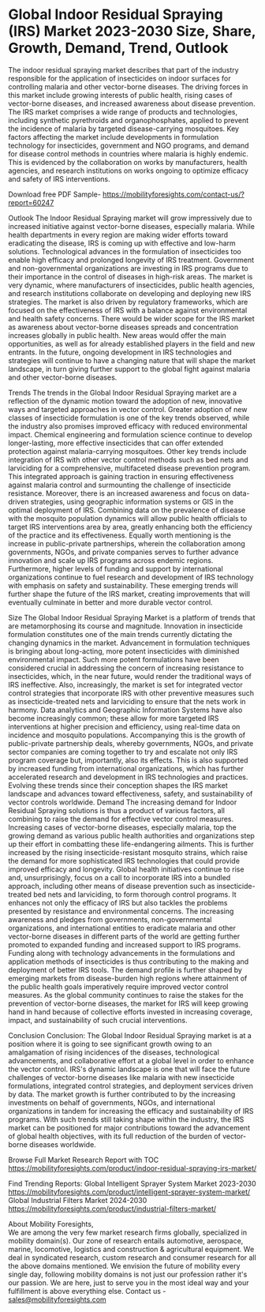 # Global Indoor Residual Spraying (IRS) Market 2023-2030 Size, Share, Growth, Demand, Trend, Outlook

The indoor residual spraying market describes that part of the industry responsible for the application of insecticides on indoor surfaces for controlling malaria and other vector-borne diseases. The driving forces in this market include growing interests of public health, rising cases of vector-borne diseases, and increased awareness about disease prevention. The IRS market comprises a wide range of products and technologies, including synthetic pyrethroids and organophosphates, applied to prevent the incidence of malaria by targeted disease-carrying mosquitoes. Key factors affecting the market include developments in formulation technology for insecticides, government and NGO programs, and demand for disease control methods in countries where malaria is highly endemic. This is evidenced by the collaboration on works by manufacturers, health agencies, and research institutions on works ongoing to optimize efficacy and safety of IRS interventions.

Download free PDF Sample- https://mobilityforesights.com/contact-us/?report=60247

Outlook
The Indoor Residual Spraying market will grow impressively due to increased initiative against vector-borne diseases, especially malaria. While health departments in every region are making wider efforts toward eradicating the disease, IRS is coming up with effective and low-harm solutions. Technological advances in the formulation of insecticides too enable high efficacy and prolonged longevity of IRS treatment. Government and non-governmental organizations are investing in IRS programs due to their importance in the control of diseases in high-risk areas. The market is very dynamic, where manufacturers of insecticides, public health agencies, and research institutions collaborate on developing and deploying new IRS strategies. The market is also driven by regulatory frameworks, which are focused on the effectiveness of IRS with a balance against environmental and health safety concerns. There would be wider scope for the IRS market as awareness about vector-borne diseases spreads and concentration increases globally in public health. New areas would offer the main opportunities, as well as for already established players in the field and new entrants. In the future, ongoing development in IRS technologies and strategies will continue to have a changing nature that will shape the market landscape, in turn giving further support to the global fight against malaria and other vector-borne diseases.

Trends
The trends in the Global Indoor Residual Spraying market are a reflection of the dynamic motion toward the adoption of new, innovative ways and targeted approaches in vector control. Greater adoption of new classes of insecticide formulation is one of the key trends observed, while the industry also promises improved efficacy with reduced environmental impact. Chemical engineering and formulation science continue to develop longer-lasting, more effective insecticides that can offer extended protection against malaria-carrying mosquitoes. Other key trends include integration of IRS with other vector control methods such as bed nets and larviciding for a comprehensive, multifaceted disease prevention program. This integrated approach is gaining traction in ensuring effectiveness against malaria control and surmounting the challenge of insecticide resistance. Moreover, there is an increased awareness and focus on data-driven strategies, using geographic information systems or GIS in the optimal deployment of IRS. Combining data on the prevalence of disease with the mosquito population dynamics will allow public health officials to target IRS interventions area by area, greatly enhancing both the efficiency of the practice and its effectiveness. Equally worth mentioning is the increase in public-private partnerships, wherein the collaboration among governments, NGOs, and private companies serves to further advance innovation and scale up IRS programs across endemic regions. Furthermore, higher levels of funding and support by international organizations continue to fuel research and development of IRS technology with emphasis on safety and sustainability. These emerging trends will further shape the future of the IRS market, creating improvements that will eventually culminate in better and more durable vector control.

Size
The Global Indoor Residual Spraying Market is a platform of trends that are metamorphosing its course and magnitude. Innovation in insecticide formulation constitutes one of the main trends currently dictating the changing dynamics in the market. Advancement in formulation techniques is bringing about long-acting, more potent insecticides with diminished environmental impact. Such more potent formulations have been considered crucial in addressing the concern of increasing resistance to insecticides, which, in the near future, would render the traditional ways of IRS ineffective. Also, increasingly, the market is set for integrated vector control strategies that incorporate IRS with other preventive measures such as insecticide-treated nets and larviciding to ensure that the nets work in harmony. Data analytics and Geographic Information Systems have also become increasingly common; these allow for more targeted IRS interventions at higher precision and efficiency, using real-time data on incidence and mosquito populations. Accompanying this is the growth of public-private partnership deals, whereby governments, NGOs, and private sector companies are coming together to try and escalate not only IRS program coverage but, importantly, also its effects. This is also supported by increased funding from international organizations, which has further accelerated research and development in IRS technologies and practices. Evolving these trends since their conception shapes the IRS market landscape and advances toward effectiveness, safety, and sustainability of vector controls worldwide.
Demand 
The increasing demand for Indoor Residual Spraying solutions is thus a product of various factors, all combining to raise the demand for effective vector control measures. Increasing cases of vector-borne diseases, especially malaria, top the growing demand as various public health authorities and organizations step up their effort in combatting these life-endangering ailments. This is further increased by the rising insecticide-resistant mosquito strains, which raise the demand for more sophisticated IRS technologies that could provide improved efficacy and longevity. Global health initiatives continue to rise and, unsurprisingly, focus on a call to incorporate IRS into a bundled approach, including other means of disease prevention such as insecticide-treated bed nets and larviciding, to form thorough control programs. It enhances not only the efficacy of IRS but also tackles the problems presented by resistance and environmental concerns. The increasing awareness and pledges from governments, non-governmental organizations, and international entities to eradicate malaria and other vector-borne diseases in different parts of the world are getting further promoted to expanded funding and increased support to IRS programs. Funding along with technology advancements in the formulations and application methods of insecticides is thus contributing to the making and deployment of better IRS tools. The demand profile is further shaped by emerging markets from disease-burden high regions where attainment of the public health goals imperatively require improved vector control measures. As the global community continues to raise the stakes for the prevention of vector-borne diseases, the market for IRS will keep growing hand in hand because of collective efforts invested in increasing coverage, impact, and sustainability of such crucial interventions.

Conclusion
Conclusion: The Global Indoor Residual Spraying market is at a position where it is going to see significant growth owing to an amalgamation of rising incidences of the diseases, technological advancements, and collaborative effort at a global level in order to enhance the vector control. IRS's dynamic landscape is one that will face the future challenges of vector-borne diseases like malaria with new insecticide formulations, integrated control strategies, and deployment services driven by data. The market growth is further contributed to by the increasing investments on behalf of governments, NGOs, and international organizations in tandem for increasing the efficacy and sustainability of IRS programs. With such trends still taking shape within the industry, the IRS market can be positioned for major contributions toward the advancement of global health objectives, with its full reduction of the burden of vector-borne diseases worldwide.

Browse Full Market Research Report with TOC  https://mobilityforesights.com/product/indoor-residual-spraying-irs-market/

Find Trending Reports:
Global Intelligent Sprayer System Market 2023-2030
https://mobilityforesights.com/product/intelligent-sprayer-system-market/
Global Industrial Filters Market 2024-2030
https://mobilityforesights.com/product/industrial-filters-market/


About Mobility Foresights,	
We are among the very few market research firms globally, specialized in mobility domain(s). Our zone of research entails automotive, aerospace, marine, locomotive, logistics and construction & agricultural equipment. We deal in syndicated research, custom research and consumer research for all the above domains mentioned.
We envision the future of mobility every single day, following mobility domains is not just our profession rather it's our passion. We are here, just to serve you in the most ideal way and your fulfillment is above everything else. Contact us -  sales@mobilityforesights.com 


